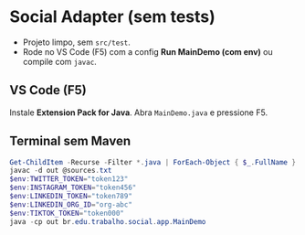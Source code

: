 # Social Adapter (sem tests)
- Projeto limpo, sem `src/test`.
- Rode no VS Code (F5) com a config **Run MainDemo (com env)** ou compile com `javac`.

## VS Code (F5)
Instale **Extension Pack for Java**. Abra `MainDemo.java` e pressione F5.

## Terminal sem Maven
```powershell
Get-ChildItem -Recurse -Filter *.java | ForEach-Object { $_.FullName } > sources.txt
javac -d out @sources.txt
$env:TWITTER_TOKEN="token123"
$env:INSTAGRAM_TOKEN="token456"
$env:LINKEDIN_TOKEN="token789"
$env:LINKEDIN_ORG_ID="org-abc"
$env:TIKTOK_TOKEN="token000"
java -cp out br.edu.trabalho.social.app.MainDemo
```
